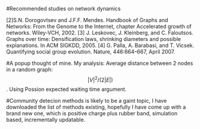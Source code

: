 #Recommended studies on network dynamics

[2]S.N. Dorogovtsev and J.F.F. Mendes. Handbook of Graphs and Networks: From the Genome to the
Internet, chapter Accelerated growth of networks. Wiley-VCH, 2002.
[3] J. Leskovec, J. Kleinberg, and C. Faloutsos. Graphs over time: Densification laws, shrinking diameters
and possible explanations. In ACM SIGKDD, 2005.
[4] G. Palla, A. Barabasi, and T. Vicsek. Quantifying social group evolution. Nature, 446:664–667, April
2007.


#A popup thought of mine.
My analysis: Average distance between 2 nodes in a random graph: $$|V|^2/(2|E|)$$. Using Possion expected waiting time argument.

#Community detecion methods is likely to be a gaint topic, I have downloaded the list of methods existing, hopefully I have come up with a brand new one, which is positive charge plus rubber band, simulation based, incrementally updatable.